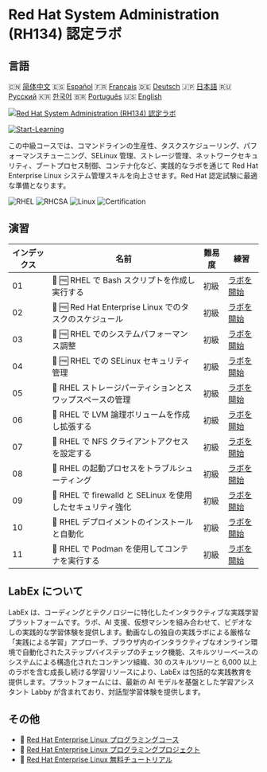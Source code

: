# Red Hat System Administration (RH134) 認定ラボ

## 言語

🇨🇳 [简体中文](README_zh.md) 🇪🇸 [Español](README_es.md) 🇫🇷 [Français](README_fr.md) 🇩🇪 [Deutsch](README_de.md) 🇯🇵 [日本語](README_ja.md) 🇷🇺 [Русский](README_ru.md) 🇰🇷 [한국어](README_ko.md) 🇧🇷 [Português](README_pt.md) 🇺🇸 [English](README.md) 

[![Red Hat System Administration (RH134) 認定ラボ](https://cover-creator.labex.io/red-hat-system-administration-rh134-labs.png?lang=ja)](https://labex.io/ja/courses/red-hat-system-administration-rh134-labs)

[![Start-Learning](https://img.shields.io/badge/Start-Learning-whitesmoke?style=for-the-badge)](https://labex.io/ja/courses/red-hat-system-administration-rh134-labs)

この中級コースでは、コマンドラインの生産性、タスクスケジューリング、パフォーマンスチューニング、SELinux 管理、ストレージ管理、ネットワークセキュリティ、ブートプロセス制御、コンテナ化など、実践的なラボを通じて Red Hat Enterprise Linux システム管理スキルを向上させます。Red Hat 認定試験に最適な準備となります。

![RHEL](https://img.shields.io/badge/RHEL-whitesmoke?style=for-the-badge&logo=rhel)
![RHCSA](https://img.shields.io/badge/RHCSA-whitesmoke?style=for-the-badge&logo=rhcsa)
![Linux](https://img.shields.io/badge/Linux-whitesmoke?style=for-the-badge&logo=linux)
![Certification](https://img.shields.io/badge/Certification-whitesmoke?style=for-the-badge&logo=certification)


## 演習

|   インデックス | 名前                                                        | 難易度   | 練習                                                                                                                             |
|----------------|-------------------------------------------------------------|----------|----------------------------------------------------------------------------------------------------------------------------------|
|             01 | 📖 🆓 RHEL で Bash スクリプトを作成し実行する               | 初級     | <a target='_blank' href='https://labex.io/ja/tutorials/rhel-create-and-execute-bash-scripts-in-rhel-588877'>ラボを開始</a>       |
|             02 | 📖 🆓 Red Hat Enterprise Linux でのタスクのスケジュール     | 初級     | <a target='_blank' href='https://labex.io/ja/tutorials/rhel-schedule-tasks-in-red-hat-enterprise-linux-588897'>ラボを開始</a>    |
|             03 | 📖 🆓 RHEL でのシステムパフォーマンス調整                   | 初級     | <a target='_blank' href='https://labex.io/ja/tutorials/rhel-tune-system-performance-in-rhel-588907'>ラボを開始</a>               |
|             04 | 📖 🆓 RHEL での SELinux セキュリティ管理                    | 初級     | <a target='_blank' href='https://labex.io/ja/tutorials/rhel-manage-selinux-security-in-rhel-589233'>ラボを開始</a>               |
|             05 | 📖  RHEL ストレージパーティションとスワップスペースの管理   | 初級     | <a target='_blank' href='https://labex.io/ja/tutorials/rhel-manage-rhel-storage-partitions-and-swap-space-589241'>ラボを開始</a> |
|             06 | 📖  RHEL で LVM 論理ボリュームを作成し拡張する              | 初級     | <a target='_blank' href='https://labex.io/ja/tutorials/rhel-create-and-extend-lvm-logical-volumes-in-rhel-589245'>ラボを開始</a> |
|             07 | 📖  RHEL で NFS クライアントアクセスを設定する              | 初級     | <a target='_blank' href='https://labex.io/ja/tutorials/rhel-configure-nfs-client-access-in-rhel-589252'>ラボを開始</a>           |
|             08 | 📖  RHEL の起動プロセスをトラブルシューティング             | 初級     | <a target='_blank' href='https://labex.io/ja/tutorials/rhel-troubleshoot-the-rhel-boot-process-589253'>ラボを開始</a>            |
|             09 | 📖  RHEL で firewalld と SELinux を使用したセキュリティ強化 | 初級     | <a target='_blank' href='https://labex.io/ja/tutorials/rhel-secure-with-firewalld-and-selinux-in-rhel-589259'>ラボを開始</a>     |
|             10 | 📖  RHEL デプロイメントのインストールと自動化               | 初級     | <a target='_blank' href='https://labex.io/ja/tutorials/rhel-install-and-automate-rhel-deployments-589257'>ラボを開始</a>         |
|             11 | 📖  RHEL で Podman を使用してコンテナを実行する             | 初級     | <a target='_blank' href='https://labex.io/ja/tutorials/rhel-run-containers-with-podman-on-rhel-589256'>ラボを開始</a>            |

## LabEx について

LabEx は、コーディングとテクノロジーに特化したインタラクティブな実践学習プラットフォームです。ラボ、AI 支援、仮想マシンを組み合わせて、ビデオなしの実践的な学習体験を提供します。動画なしの独自の実践ラボによる厳格な「実践による学習」アプローチ、ブラウザ内のインタラクティブなオンライン環境で自動化されたステップバイステップのチェック機能、スキルツリーベースのシステムによる構造化されたコンテンツ組織、30 のスキルツリーと 6,000 以上のラボを含む成長し続ける学習リソースにより、LabEx は包括的な実践教育を提供します。プラットフォームには、最新の AI モデルを基盤とした学習アシスタント Labby が含まれており、対話型学習体験を提供します。

## その他

- 🔗 [Red Hat Enterprise Linux プログラミングコース](https://github.com/labex-labs/awesome-programming-courses)
- 🔗 [Red Hat Enterprise Linux プログラミングプロジェクト](https://github.com/labex-labs/awesome-programming-projects)
- 🔗 [Red Hat Enterprise Linux 無料チュートリアル](https://github.com/labex-labs/rhel-free-tutorials)

